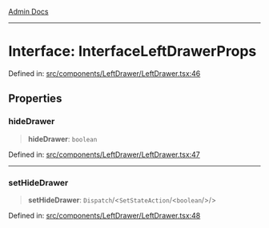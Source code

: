 [Admin Docs](/)

***

# Interface: InterfaceLeftDrawerProps

Defined in: [src/components/LeftDrawer/LeftDrawer.tsx:46](https://github.com/PalisadoesFoundation/talawa-admin/blob/main/src/components/LeftDrawer/LeftDrawer.tsx#L46)

## Properties

### hideDrawer

> **hideDrawer**: `boolean`

Defined in: [src/components/LeftDrawer/LeftDrawer.tsx:47](https://github.com/PalisadoesFoundation/talawa-admin/blob/main/src/components/LeftDrawer/LeftDrawer.tsx#L47)

***

### setHideDrawer

> **setHideDrawer**: `Dispatch`/<`SetStateAction`/<`boolean`/>/>

Defined in: [src/components/LeftDrawer/LeftDrawer.tsx:48](https://github.com/PalisadoesFoundation/talawa-admin/blob/main/src/components/LeftDrawer/LeftDrawer.tsx#L48)
